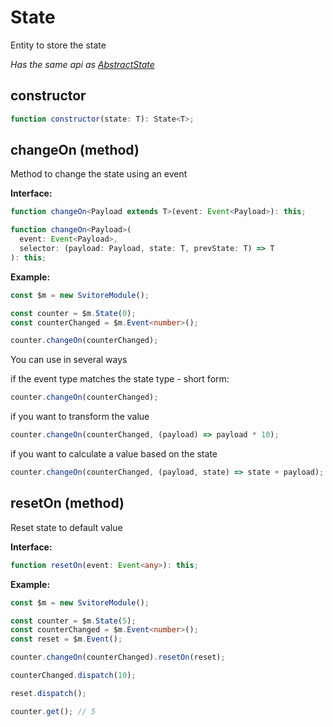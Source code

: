 # State

Entity to store the state

_Has the same api as [AbstractState](/entities/abstract-state)_

## constructor

```ts
function constructor(state: T): State<T>;
```

## changeOn (method)

Method to change the state using an event

**Interface:**

```ts
function changeOn<Payload extends T>(event: Event<Payload>): this;
```

```ts
function changeOn<Payload>(
  event: Event<Payload>,
  selector: (payload: Payload, state: T, prevState: T) => T
): this;
```

**Example:**

```ts
const $m = new SvitoreModule();

const counter = $m.State(0);
const counterChanged = $m.Event<number>();

counter.changeOn(counterChanged);
```

You can use in several ways

if the event type matches the state type - short form:

```ts
counter.changeOn(counterChanged);
```

if you want to transform the value

```ts
counter.changeOn(counterChanged, (payload) => payload * 10);
```

if you want to calculate a value based on the state

```ts
counter.changeOn(counterChanged, (payload, state) => state + payload);
```

## resetOn (method)

Reset state to default value

**Interface:**

```ts
function resetOn(event: Event<any>): this;
```

**Example:**

```ts
const $m = new SvitoreModule();

const counter = $m.State(5);
const counterChanged = $m.Event<number>();
const reset = $m.Event();

counter.changeOn(counterChanged).resetOn(reset);

counterChanged.dispatch(10);

reset.dispatch();

counter.get(); // 5
```
